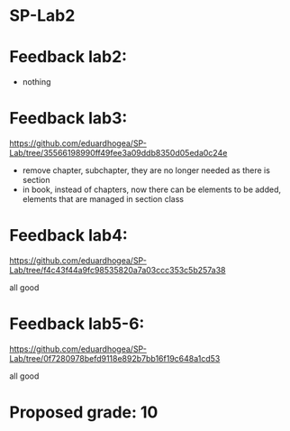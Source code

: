 # SP-Lab2
 # Feedback lab2:
 - nothing

 # Feedback lab3:
 https://github.com/eduardhogea/SP-Lab/tree/35566198990ff49fee3a09ddb8350d05eda0c24e

 - remove chapter, subchapter, they are no longer needed as there is section
 - in book, instead of chapters, now there can be elements to be added, elements that are managed in section class

# Feedback lab4:
https://github.com/eduardhogea/SP-Lab/tree/f4c43f44a9fc98535820a7a03ccc353c5b257a38

all good

# Feedback lab5-6:
https://github.com/eduardhogea/SP-Lab/tree/0f7280978befd9118e892b7bb16f19c648a1cd53

all good

# Proposed grade: 10
